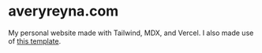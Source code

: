# averyreyna.com

My personal website made with Tailwind, MDX, and Vercel. I also made use of [this template](https://portfolio-blog-starter.vercel.app).


